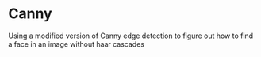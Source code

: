# Canny

Using a modified version of Canny edge detection to figure out how to find a face in an image without haar cascades
